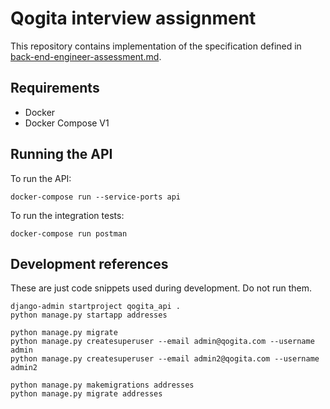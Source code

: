 # Qogita interview assignment

This repository contains implementation of the specification defined in [back-end-engineer-assessment.md](back-end-engineer-assessment.md).

## Requirements

- Docker
- Docker Compose V1

## Running the API

To run the API:

```
docker-compose run --service-ports api
```

To run the integration tests:

```
docker-compose run postman
```
## Development references

These are just code snippets used during development. Do not run them.

```
django-admin startproject qogita_api .
python manage.py startapp addresses

python manage.py migrate
python manage.py createsuperuser --email admin@qogita.com --username admin
python manage.py createsuperuser --email admin2@qogita.com --username admin2

python manage.py makemigrations addresses
python manage.py migrate addresses
```
